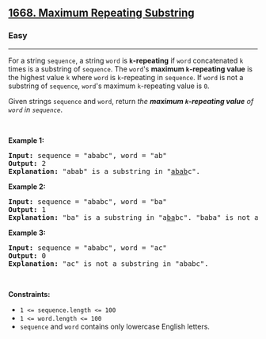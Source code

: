 <h2><a href="https://leetcode.com/problems/maximum-repeating-substring/">1668. Maximum Repeating Substring</a></h2><h3>Easy</h3><hr><div style="user-select: auto;"><p style="user-select: auto;">For a string <code style="user-select: auto;">sequence</code>, a string <code style="user-select: auto;">word</code> is <strong style="user-select: auto;"><code style="user-select: auto;">k</code>-repeating</strong> if <code style="user-select: auto;">word</code> concatenated <code style="user-select: auto;">k</code> times is a substring of <code style="user-select: auto;">sequence</code>. The <code style="user-select: auto;">word</code>'s <strong style="user-select: auto;">maximum <code style="user-select: auto;">k</code>-repeating value</strong> is the highest value <code style="user-select: auto;">k</code> where <code style="user-select: auto;">word</code> is <code style="user-select: auto;">k</code>-repeating in <code style="user-select: auto;">sequence</code>. If <code style="user-select: auto;">word</code> is not a substring of <code style="user-select: auto;">sequence</code>, <code style="user-select: auto;">word</code>'s maximum <code style="user-select: auto;">k</code>-repeating value is <code style="user-select: auto;">0</code>.</p>

<p style="user-select: auto;">Given strings <code style="user-select: auto;">sequence</code> and <code style="user-select: auto;">word</code>, return <em style="user-select: auto;">the <strong style="user-select: auto;">maximum <code style="user-select: auto;">k</code>-repeating value</strong> of <code style="user-select: auto;">word</code> in <code style="user-select: auto;">sequence</code></em>.</p>

<p style="user-select: auto;">&nbsp;</p>
<p style="user-select: auto;"><strong style="user-select: auto;">Example 1:</strong></p>

<pre style="user-select: auto;"><strong style="user-select: auto;">Input:</strong> sequence = "ababc", word = "ab"
<strong style="user-select: auto;">Output:</strong> 2
<strong style="user-select: auto;">Explanation: </strong>"abab" is a substring in "<u style="user-select: auto;">abab</u>c".
</pre>

<p style="user-select: auto;"><strong style="user-select: auto;">Example 2:</strong></p>

<pre style="user-select: auto;"><strong style="user-select: auto;">Input:</strong> sequence = "ababc", word = "ba"
<strong style="user-select: auto;">Output:</strong> 1
<strong style="user-select: auto;">Explanation: </strong>"ba" is a substring in "a<u style="user-select: auto;">ba</u>bc". "baba" is not a substring in "ababc".
</pre>

<p style="user-select: auto;"><strong style="user-select: auto;">Example 3:</strong></p>

<pre style="user-select: auto;"><strong style="user-select: auto;">Input:</strong> sequence = "ababc", word = "ac"
<strong style="user-select: auto;">Output:</strong> 0
<strong style="user-select: auto;">Explanation: </strong>"ac" is not a substring in "ababc". 
</pre>

<p style="user-select: auto;">&nbsp;</p>
<p style="user-select: auto;"><strong style="user-select: auto;">Constraints:</strong></p>

<ul style="user-select: auto;">
	<li style="user-select: auto;"><code style="user-select: auto;">1 &lt;= sequence.length &lt;= 100</code></li>
	<li style="user-select: auto;"><code style="user-select: auto;">1 &lt;= word.length &lt;= 100</code></li>
	<li style="user-select: auto;"><code style="user-select: auto;">sequence</code> and <code style="user-select: auto;">word</code>&nbsp;contains only lowercase English letters.</li>
</ul>
</div>